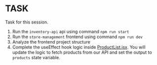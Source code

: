 # TASK
Task for this session.

1. Run the `inventory-api` api using command `npm run start`
2. Run the `store-management` frontend using command `npm run dev`
3. Analyze the frontend project structure
4. Complete the useEffect hook logic inside [ProductList.jsx](./store-management/src/components/ProductList.jsx). You will update the logic to fetch products from our API and set the output to `products` state variable.
   